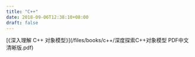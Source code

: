 ```yaml
---
title: "C++"
date: 2018-09-06T12:38:10+08:00
draft: false
---
```


[《深入理解 C++ 对象模型》](/files/books/c++/深度探索C++对象模型 PDF中文清晰版.pdf)